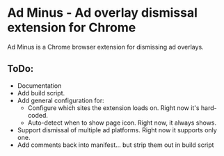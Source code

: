 # Ad Minus - Ad overlay dismissal extension for Chrome

Ad Minus is a Chrome browser extension for dismissing ad overlays.

## ToDo:
- Documentation
- Add build script.
- Add general configuration for:
  - Configure which sites the extension loads on. Right now it's hard-coded.
  - Auto-detect when to show page icon. Right now, it always shows.
- Support dismissal of multiple ad platforms. Right now it supports only one.
- Add comments back into manifest... but strip them out in build script

